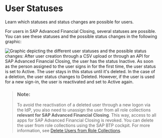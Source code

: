 <!-- loiof47623754bc143f3bb1c084d15f0cc6c -->

# User Statuses

Learn which statuses and status changes are possible for users.

For users in SAP Advanced Financial Closing, several statuses are possible. You can see these statuses and the possible status changes in the following graphic:



![Graphic depicting the different user statuses and the possible status changes: After user creation through a CSV upload
							or through an API for SAP Advanced
                                                  Financial Closing, the user has the status
								Inactive. As soon as the person assigned to the user signs in for the first time, the user
							status is set to Active. The user stays in this status until it's deleted. In the case of a
							deletion, the user status changes to Deleted. However, if the user is used for a new sign-in, the
							user is reactivated and set to Active again.](images/Image_Map_User_Statuses_1055e04.png)

> ### Note:  
> To avoid the reactivation of a deleted user through a new logon via the IdP, you also need to unassign the user from all role collections **relevant for SAP Advanced Financial Closing**. This way, access to all apps for SAP Advanced Financial Closing is revoked. You can delete the user from role collections using the SAP BTP cockpit. For more information, see [Delete Users from Role Collections](https://help.sap.com/docs/BTP/65de2977205c403bbc107264b8eccf4b/4f8a242839a947f9a6f379650480c776.html).

